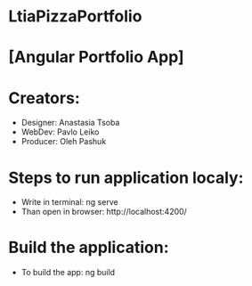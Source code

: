 # LtiaPizzaPortfolio

# [Angular Portfolio App]

# Creators: 

- Designer: Anastasia Tsoba
- WebDev: Pavlo Leiko
- Producer: Oleh Pashuk

# Steps to run application localy:

- Write in terminal: ng serve
- Than open in browser: http://localhost:4200/

# Build the application:

- To build the app: ng build